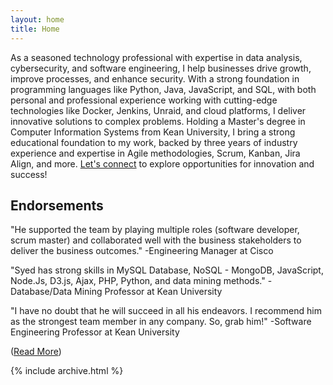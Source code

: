 ```yaml
---
layout: home
title: Home
---
```


As a seasoned technology professional with expertise in data analysis, cybersecurity, and software engineering, I help businesses drive growth, improve processes, and enhance security. With a strong foundation in programming languages like Python, Java, JavaScript, and SQL, with both personal and professional experience working with cutting-edge technologies like Docker, Jenkins, Unraid, and cloud platforms, I deliver innovative solutions to complex problems. Holding a Master's degree in Computer Information Systems from Kean University, I bring a strong educational foundation to my work, backed by three years of industry experience and expertise in Agile methodologies, Scrum, Kanban, Jira Align, and more. [Let's connect](https://www.linkedin.com/in/syedfahadnadeem) to explore opportunities for innovation and success!

## Endorsements

"He supported the team by playing multiple roles (software developer, scrum master) and collaborated well with the business stakeholders to deliver the business outcomes." -Engineering Manager at Cisco

"Syed has strong skills in MySQL Database, NoSQL - MongoDB, JavaScript, Node.Js, D3.js, Ajax, PHP, Python, and data mining methods." -Database/Data Mining Professor at Kean University

"I have no doubt that he will succeed in all his endeavors. I recommend him as the strongest team member in any company. So, grab him!" -Software Engineering Professor at Kean University

([Read More](https://www.linkedin.com/in/syedfahadnadeem/details/recommendations))

{% include archive.html %}